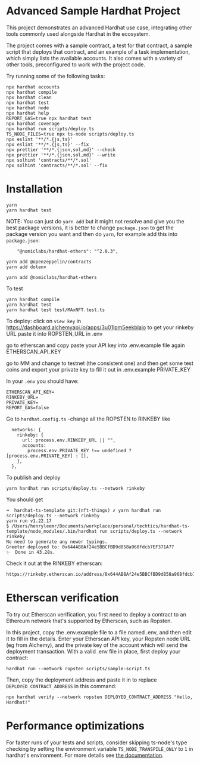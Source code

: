 # Advanced Sample Hardhat Project

This project demonstrates an advanced Hardhat use case, integrating other tools commonly used alongside Hardhat in the ecosystem.

The project comes with a sample contract, a test for that contract, a sample script that deploys that contract, and an example of a task implementation, which simply lists the available accounts. It also comes with a variety of other tools, preconfigured to work with the project code.

Try running some of the following tasks:

```shell
npx hardhat accounts
npx hardhat compile
npx hardhat clean
npx hardhat test
npx hardhat node
npx hardhat help
REPORT_GAS=true npx hardhat test
npx hardhat coverage
npx hardhat run scripts/deploy.ts
TS_NODE_FILES=true npx ts-node scripts/deploy.ts
npx eslint '**/*.{js,ts}'
npx eslint '**/*.{js,ts}' --fix
npx prettier '**/*.{json,sol,md}' --check
npx prettier '**/*.{json,sol,md}' --write
npx solhint 'contracts/**/*.sol'
npx solhint 'contracts/**/*.sol' --fix
```

# Installation
```
yarn 
yarn hardhat test
```

NOTE: You can just do `yarn add` but it might not resolve and give you the best package versions, it is better to change `package.json` to get the package version you want and then do `yarn`, for example add this into `package.json`:
```
    "@nomiclabs/hardhat-ethers": "^2.0.3",

```


```
yarn add @openzeppelin/contracts
yarn add dotenv

yarn add @nomiclabs/hardhat-ethers
```

To test
```
yarn hardhat compile
yarn hardhat test
yarn hardhat test test/MAxNFT.test.ts
```

To deploy:
click on `view key` in https://dashboard.alchemyapi.io/apps/3u01lpm5eekblaio to get your rinkeby URL
paste it into ROPSTEN_URL in .env

go to etherscan and copy paste your API key into .env.example file again
ETHERSCAN_API_KEY

go to MM and change to testnet (the consistent one) and then get some test coins and export your private key to fill it out in .env.example
PRIVATE_KEY

In your `.env` you should have:
```
ETHERSCAN_API_KEY=
RINKEBY_URL=
PRIVATE_KEY=
REPORT_GAS=false
```

Go to `hardhat.config.ts`
-change all the ROPSTEN to RINKEBY like
```
  networks: {
    rinkeby: {
      url: process.env.RINKEBY_URL || "",
      accounts:
        process.env.PRIVATE_KEY !== undefined ? [process.env.PRIVATE_KEY] : [],
    },
  },
```


To publish and deploy
```
yarn hardhat run scripts/deploy.ts --network rinkeby
```

You should get
```
➜  hardhat-ts-template git:(nft-things) ✗ yarn hardhat run scripts/deploy.ts --network rinkeby
yarn run v1.22.17
$ /Users/henryleemr/Documents/workplace/personal/techtics/hardhat-ts-template/node_modules/.bin/hardhat run scripts/deploy.ts --network rinkeby
No need to generate any newer typings.
Greeter deployed to: 0x644AB8Af24e5BBCfBD9d858a968fdcb7EF371A77
✨  Done in 43.28s.
```

Check it out at the RINKEBY etherscan:
```
https://rinkeby.etherscan.io/address/0x644AB8Af24e5BBCfBD9d858a968fdcb7EF371A77
```

# Etherscan verification

To try out Etherscan verification, you first need to deploy a contract to an Ethereum network that's supported by Etherscan, such as Ropsten.

In this project, copy the .env.example file to a file named .env, and then edit it to fill in the details. Enter your Etherscan API key, your Ropsten node URL (eg from Alchemy), and the private key of the account which will send the deployment transaction. With a valid .env file in place, first deploy your contract:

```shell
hardhat run --network ropsten scripts/sample-script.ts
```

Then, copy the deployment address and paste it in to replace `DEPLOYED_CONTRACT_ADDRESS` in this command:

```shell
npx hardhat verify --network ropsten DEPLOYED_CONTRACT_ADDRESS "Hello, Hardhat!"
```

# Performance optimizations

For faster runs of your tests and scripts, consider skipping ts-node's type checking by setting the environment variable `TS_NODE_TRANSPILE_ONLY` to `1` in hardhat's environment. For more details see [the documentation](https://hardhat.org/guides/typescript.html#performance-optimizations).
